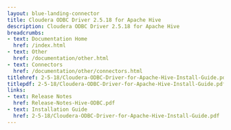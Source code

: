 ```yaml
---
layout: blue-landing-connector
title: Cloudera ODBC Driver 2.5.18 for Apache Hive
description: Cloudera ODBC Driver 2.5.18 for Apache Hive
breadcrumbs:
- text: Documentation Home
  href: /index.html
- text: Other
  href: /documentation/other.html
- text: Connectors
  href: /documentation/other/connectors.html
titlehref: 2-5-18/Cloudera-ODBC-Driver-for-Apache-Hive-Install-Guide.pdf
titlepdf: 2-5-18/Cloudera-ODBC-Driver-for-Apache-Hive-Install-Guide.pdf
links:
- text: Release Notes
  href: Release-Notes-Hive-ODBC.pdf
- text: Installation Guide
  href: 2-5-18/Cloudera-ODBC-Driver-for-Apache-Hive-Install-Guide.pdf
---
```

